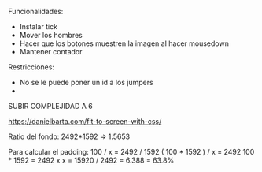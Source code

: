 Funcionalidades:

- Instalar tick
- Mover los hombres
- Hacer que los botones muestren la imagen al hacer mousedown
- Mantener contador

Restricciones:
- No se le puede poner un id a los jumpers
-


SUBIR COMPLEJIDAD A 6

https://danielbarta.com/fit-to-screen-with-css/


Ratio del fondo:
2492*1592 => 1.5653

Para calcular el padding:
100 / x = 2492 / 1592
( 100 * 1592 ) / x = 2492
100 * 1592 = 2492 x
x = 15920 / 2492 = 6.388 = 63.8%

